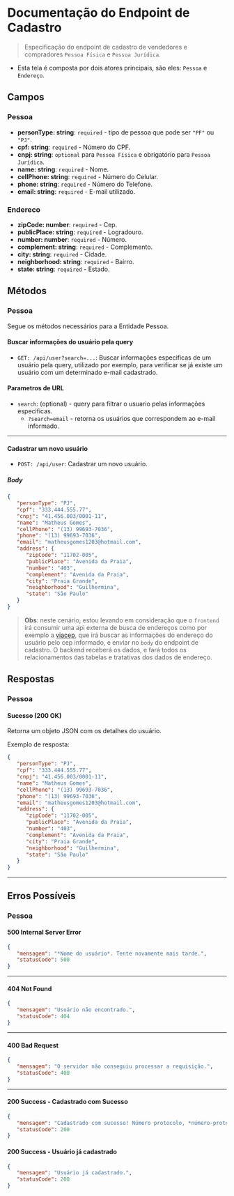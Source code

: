 # Documentação do Endpoint de Cadastro

> Especificação do endpoint de cadastro de vendedores e compradores `Pessoa Física` e `Pessoa Jurídica`.

-  Esta tela é composta por dois atores principais, são eles: `Pessoa` e `Endereço`.

## Campos

### Pessoa

-  **personType: string**: `required` - tipo de pessoa que pode ser `"PF"` ou `"PJ"`.
-  **cpf: string**: `required` - Número do CPF.
-  **cnpj: string**: `optional` para `Pessoa Física` e obrigatório para `Pessoa Jurídica`.
-  **name: string**: `required` - Nome.
-  **cellPhone: string**: `required` - Número do Celular.
-  **phone: string**: `required` - Número do Telefone.
-  **email: string**: `required` - E-mail utilizado.

### Endereco

-  **zipCode: number**: `required` - Cep.
-  **publicPlace: string**: `required` - Logradouro.
-  **number: number**: `required` - Número.
-  **complement: string**: `required` - Complemento.
-  **city: string**: `required` - Cidade.
-  **neighborhood: string**: `required` - Bairro.
-  **state: string**: `required` - Estado.

## Métodos

### Pessoa

Segue os métodos necessários para a Entidade Pessoa.

#### Buscar informações do usuário pela query

-  `GET: /api/user?search=...`: Buscar informações especificas de um usuário pela query, utilizado por exemplo, para verificar se já existe um usuário com um determinado e-mail cadastrado.

#### Parametros de URL

-  `search`: (optional) - query para filtrar o usuario pelas informações especificas.
   -  `?search=email` - retorna os usuários que correspondem ao e-mail informado.

---

#### Cadastrar um novo usuário

-  `POST: /api/user`: Cadastrar um novo usuário.

##### Body

```json
{
   "personType": "PJ",
   "cpf": "333.444.555.77",
   "cnpj": "41.456.003/0001-11",
   "name": "Matheus Gomes",
   "cellPhone": "(13) 99693-7036",
   "phone": "(13) 99693-7036",
   "email": "matheusgomes1203@hotmail.com",
   "address": {
      "zipCode": "11702-005",
      "publicPlace": "Avenida da Praia",
      "number": "403",
      "complement": "Avenida da Praia",
      "city": "Praia Grande",
      "neighborhood": "Guilhermina",
      "state": "São Paulo"
   }
}
```

> **Obs**: neste cenário, estou levando em consideração que o `frontend` irá consumir uma api externa de busca de endereços como por exemplo a [viacep](https://viacep.com.br/), que irá buscar as informações do endereço do usuário pelo cep informado, e enviar no `body` do endpoint de cadastro. O backend receberá os dados, e fará todos os relacionamentos das tabelas e tratativas dos dados de endereço.

## Respostas

### Pessoa

#### Sucesso (200 OK)

Retorna um objeto JSON com os detalhes do usuário.

Exemplo de resposta:

```json
{
   "personType": "PJ",
   "cpf": "333.444.555.77",
   "cnpj": "41.456.003/0001-11",
   "name": "Matheus Gomes",
   "cellPhone": "(13) 99693-7036",
   "phone": "(13) 99693-7036",
   "email": "matheusgomes1203@hotmail.com",
   "address": {
      "zipCode": "11702-005",
      "publicPlace": "Avenida da Praia",
      "number": "403",
      "complement": "Avenida da Praia",
      "city": "Praia Grande",
      "neighborhood": "Guilhermina",
      "state": "São Paulo"
   }
}
```

---

## Erros Possíveis

### Pessoa

#### 500 Internal Server Error

```json
{
   "mensagem": "*Nome do usuário*. Tente novamente mais tarde.",
   "statusCode": 500
}
```

---

#### 404 Not Found

```json
{
   "mensagem": "Usuário não encontrado.",
   "statusCode": 404
}
```

---

#### 400 Bad Request

```json
{
   "mensagem": "O servidor não conseguiu processar a requisição.",
   "statusCode": 400
}
```

---

#### 200 Success - Cadastrado com Sucesso

```json
{
   "mensagem": "Cadastrado com sucesso! Número protocolo, *número-protocolo*.",
   "statusCode": 200
}
```

#### 200 Success - Usuário já cadastrado

```json
{
   "mensagem": "Usuário já cadastrado.",
   "statusCode": 200
}
```

